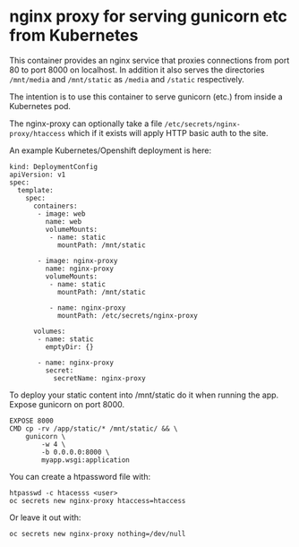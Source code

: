nginx proxy for serving gunicorn etc from Kubernetes
====================================================

This container provides an nginx service that proxies connections from
port 80 to port 8000 on localhost. In addition it also serves the directories
`/mnt/media` and `/mnt/static` as `/media` and `/static` respectively.

The intention is to use this container to serve gunicorn (etc.) from inside
a Kubernetes pod.

The nginx-proxy can optionally take a file `/etc/secrets/nginx-proxy/htaccess`
which if it exists will apply HTTP basic auth to the site.

An example Kubernetes/Openshift deployment is here:

    kind: DeploymentConfig
    apiVersion: v1
    spec:
      template:
        spec:
          containers:
           - image: web
             name: web
             volumeMounts:
              - name: static
                mountPath: /mnt/static

           - image: nginx-proxy
             name: nginx-proxy
             volumeMounts:
              - name: static
                mountPath: /mnt/static

              - name: nginx-proxy
                mountPath: /etc/secrets/nginx-proxy

          volumes:
           - name: static
             emptyDir: {}

           - name: nginx-proxy
             secret:
               secretName: nginx-proxy

To deploy your static content into /mnt/static do it when running the app.
Expose gunicorn on port 8000.

    EXPOSE 8000
    CMD cp -rv /app/static/* /mnt/static/ && \
        gunicorn \
            -w 4 \
            -b 0.0.0.0:8000 \
            myapp.wsgi:application

You can create a htpassword file with:

    htpasswd -c htacesss <user>
    oc secrets new nginx-proxy htaccess=htaccess

Or leave it out with:

    oc secrets new nginx-proxy nothing=/dev/null
